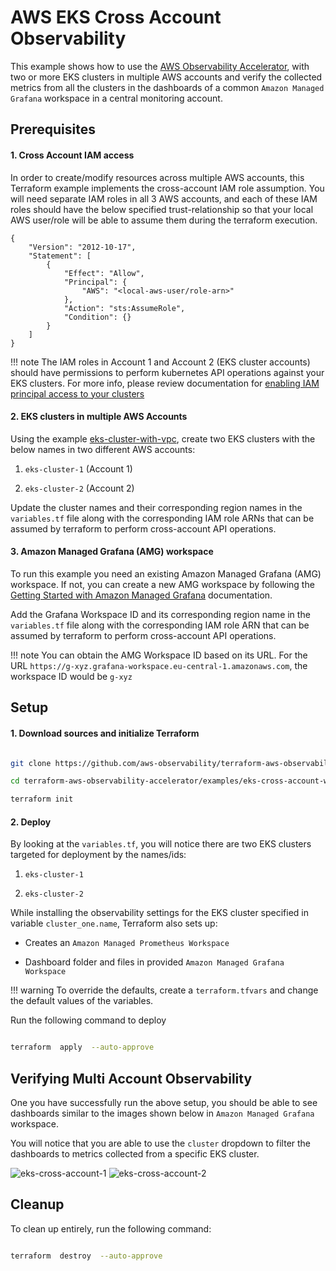 # AWS EKS Cross Account Observability

This example shows how to use the [AWS Observability Accelerator](https://github.com/aws-observability/terraform-aws-observability-accelerator), with two or more EKS clusters in multiple AWS accounts and verify the collected metrics from all the clusters in the dashboards of a common `Amazon Managed Grafana` workspace in a central monitoring account.

## Prerequisites

#### 1. Cross Account IAM access

In order to create/modify resources across multiple AWS accounts, this Terraform example implements the cross-account IAM role assumption. You will need separate IAM roles in all 3 AWS accounts, and each of these IAM roles should have the below specified trust-relationship so that your local AWS user/role will be able to assume them during the terraform execution.

```
{
    "Version": "2012-10-17",
    "Statement": [
        {
            "Effect": "Allow",
            "Principal": {
                "AWS": "<local-aws-user/role-arn>"
            },
            "Action": "sts:AssumeRole",
            "Condition": {}
        }
    ]
}
```

!!! note
    The IAM roles in Account 1 and Account 2 (EKS cluster accounts) should have permissions to perform kubernetes API operations against your EKS clusters. For more info, please review documentation for [enabling IAM principal access to your clusters](https://docs.aws.amazon.com/eks/latest/userguide/add-user-role.html)

#### 2. EKS clusters in multiple AWS Accounts

Using the example [eks-cluster-with-vpc](https://aws-observability.github.io/terraform-aws-observability-accelerator/helpers/new-eks-cluster/), create two EKS clusters with the below names in two different AWS accounts:

1.  `eks-cluster-1` (Account 1)

2.  `eks-cluster-2` (Account 2)

Update the cluster names and their corresponding region names in the `variables.tf` file along with the corresponding IAM role ARNs that can be assumed by terraform to perform cross-account API operations.

#### 3. Amazon Managed Grafana (AMG) workspace

To run this example you need an existing Amazon Managed Grafana (AMG) workspace. If not, you can create a new AMG workspace by following the [Getting Started with Amazon Managed Grafana](https://docs.aws.amazon.com/grafana/latest/userguide/getting-started-with-AMG.html) documentation.

Add the Grafana Workspace ID and its corresponding region name in the `variables.tf` file along with the corresponding IAM role ARN that can be assumed by terraform to perform cross-account API operations.

!!! note
    You can obtain the AMG Workspace ID based on its URL. For the URL `https://g-xyz.grafana-workspace.eu-central-1.amazonaws.com`, the workspace ID would be `g-xyz`


## Setup

#### 1. Download sources and initialize Terraform


```sh

git clone https://github.com/aws-observability/terraform-aws-observability-accelerator.git

cd terraform-aws-observability-accelerator/examples/eks-cross-account-with-central-amp

terraform init

```

#### 2. Deploy

By looking at the `variables.tf`, you will notice there are two EKS clusters targeted for deployment by the names/ids:

1.  `eks-cluster-1`

2.  `eks-cluster-2`

While installing the observability settings for the EKS cluster specified in variable `cluster_one.name`, Terraform also sets up:

* Creates an `Amazon Managed Prometheus Workspace`

* Dashboard folder and files in provided `Amazon Managed Grafana Workspace`


!!! warning
    To override the defaults, create a `terraform.tfvars` and change the default values of the variables.



Run the following command to deploy

```sh

terraform  apply  --auto-approve

```



## Verifying Multi Account Observability



One you have successfully run the above setup, you should be able to see dashboards similar to the images shown below in `Amazon Managed Grafana` workspace.



You will notice that you are able to use the `cluster` dropdown to filter the dashboards to metrics collected from a specific EKS cluster.

![eks-cross-account-1](https://github.com/veekaly/terraform-aws-observability-accelerator/assets/119073483/96a68eb1-4fb7-4a6b-bd4a-15f4f6ac7565)
![eks-cross-account-2](https://github.com/veekaly/terraform-aws-observability-accelerator/assets/119073483/1373b834-1082-4a63-98b9-2b90fb32eada)


## Cleanup

To clean up entirely, run the following command:



```sh

terraform  destroy  --auto-approve

```
